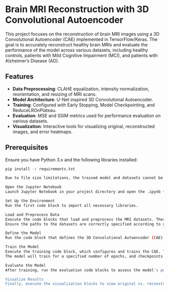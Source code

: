 # Brain MRI Reconstruction with 3D Convolutional Autoencoder

This project focuses on the reconstruction of brain MRI images using a 3D Convolutional Autoencoder (CAE) implemented in TensorFlow/Keras. The goal is to accurately reconstruct healthy brain MRIs and evaluate the performance of the model across various datasets, including healthy controls, patients with Mild Cognitive Impairment (MCI), and patients with Alzheimer’s Disease (AD).

## Features
- **Data Preprocessing**: CLAHE equalization, intensity normalization, reorientation, and resizing of MRI scans.
- **Model Architecture**: U-Net inspired 3D Convolutional Autoencoder.
- **Training**: Configured with Early Stopping, Model Checkpointing, and ReduceLROnPlateau.
- **Evaluation**: MSE and SSIM metrics used for performance evaluation on various datasets.
- **Visualization**: Interactive tools for visualizing original, reconstructed images, and error heatmaps.

## Prerequisites

Ensure you have Python 3.x and the following libraries installed:

```bash
pip install -r requirements.txt

Due to file size limitations, the trained model and datasets cannot be provided with this repository. Consequently, you will not be able to execute the code directly unless you have access to the required data files. However, if the necessary data and model files were available, here’s how you would work with the provided Jupyter Notebook:

Open the Jupyter Notebook
Launch Jupyter Notebook in your project directory and open the .ipynb file.

Set Up the Environment
Run the first code block to import all necessary libraries.

Load and Preprocess Data
Execute the code blocks that load and preprocess the MRI datasets. These blocks typically follow the import statements.
Ensure the paths to the datasets are correctly specified according to your local file structure.

Define the Model
Run the code block that defines the 3D Convolutional Autoencoder (CAE) model using TensorFlow/Keras.

Train the Model
Execute the training code block, which configures and trains the CAE. This will include setting up callbacks like EarlyStopping and ModelCheckpoint.
The model will train for a specified number of epochs, and checkpoints will save the best model based on validation performance.

Evaluate the Model
After training, run the evaluation code blocks to assess the model's performance using MSE and SSIM metrics on the test datasets.

Visualize Results
Finally, execute the visualization blocks to view original vs. reconstructed images and the corresponding error heatmaps. This section includes interactive tools for detailed inspection.
